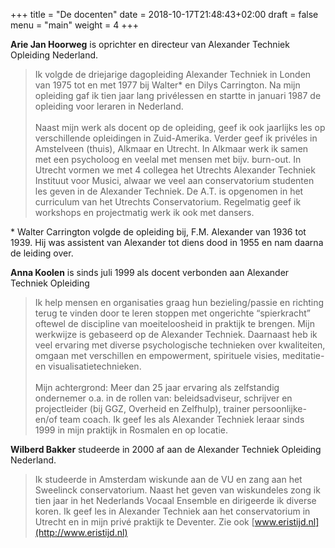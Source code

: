 +++
title = "De docenten"
date = 2018-10-17T21:48:43+02:00
draft = false
menu = "main"
weight = 4
+++


**Arie Jan Hoorweg** is oprichter en directeur van Alexander Techniek Opleiding Nederland.
 
> Ik volgde de driejarige dagopleiding Alexander Techniek in Londen van 1975
  tot en met 1977 bij Walter\* en Dilys Carrington. Na mijn opleiding gaf ik tien 
  jaar lang privélessen en startte in januari 1987 de opleiding voor leraren 
  in Nederland.\
  \
  Naast mijn werk als docent op de opleiding, geef ik ook jaarlijks les op 
  verschillende opleidingen in Zuid-Amerika. Verder geef ik privéles in 
  Amstelveen (thuis), Alkmaar en Utrecht. In Alkmaar werk ik samen met een 
  psycholoog en veelal met mensen met bijv. burn-out. In Utrecht vormen we 
  met 4 collegea het Utrechts Alexander Techniek Instituut voor Musici, 
  alwaar we veel aan conservatorium studenten les geven in de 
  Alexander Techniek. De A.T. is opgenomen in het curriculum van het 
  Utrechts Conservatorium. Regelmatig geef ik workshops en projectmatig 
  werk ik ook met dansers.  

\* Walter Carrington volgde de opleiding bij, F.M. Alexander van 1936 tot 1939. 
  Hij was assistent van Alexander tot diens dood in 1955 en nam daarna de leiding over.

**Anna Koolen** is sinds juli 1999 als docent verbonden aan Alexander 
Techniek Opleiding

> Ik help mensen en organisaties graag hun bezieling/passie en richting 
  terug te vinden door te leren stoppen met ongerichte “spierkracht” 
  oftewel de discipline van moeiteloosheid in praktijk te brengen. 
  Mijn werkwijze is gebaseerd op de Alexander Techniek. Daarnaast heb ik veel 
  ervaring met diverse psychologische technieken over kwaliteiten, omgaan met 
  verschillen en  empowerment,  spirituele visies, meditatie- en 
  visualisatietechnieken.\
  \
  Mijn achtergrond: Meer dan 25 jaar ervaring als zelfstandig ondernemer o.a. 
  in de rollen van: beleidsadviseur, schrijver en projectleider (bij GGZ, 
  Overheid en Zelfhulp), trainer persoonlijke- en/of team coach. Ik geef les 
  als Alexander Techniek leraar sinds 1999 in mijn praktijk in Rosmalen en op 
  locatie.

**Wilberd Bakker** studeerde in 2000 af aan de Alexander Techniek Opleiding 
Nederland.

> Ik studeerde in Amsterdam wiskunde aan de VU en zang aan het Sweelinck 
  conservatorium. Naast het geven van wiskundeles zong ik tien jaar in het
  Nederlands Vocaal Ensemble en dirigeerde ik diverse koren. Ik geef les in 
  Alexander Techniek aan het conservatorium in Utrecht en in mijn privé 
  praktijk te Deventer. Zie ook [www.eristijd.nl](http://www.eristijd.nl)
